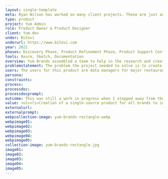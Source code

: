 ```yaml
---
layout: single-template
meta: Ryan Wilson has worked on many client projects. These are just an example of some of the excellent product design work that he could do on your project.
type: product
project: Yum Admin
role: Product Owner & Product Designer
client: Yum.dev
under: Bitovi
underurl: https://www.bitovi.com
year: 2021
phases: Discovery Phase, Product Refinement Phase, Product Support Contract, Product Review Contract
tools: Axure, Sketch, Documentation
overview: Yum Brands assembled a team to help in the research and creation of a menu management system for the brands they operate (KFC, Pizza Hut, Taco Bell) to use. I worked as the Product Owner for 12 months on the MMS tool project before migrating to overseeing the product design and user experience research. I also helped perform user testing for the new Taco Bell point of sale (POS) system. <br><br> Due to an NDA, I can not share a visual representation of this product.
problemstatement: The problem the project needed to solve is to create a single tool to manage all of the data that makes up a sellable product for KFC, Pizza Hut, and Taco Bell – US locations, to be rolled out internationally in the future. Each brand has its own glossary of what they call sellable items and the components that make up a sellable item.
users: The users for this product are data managers for major restaurant brands.
persona:
constraints:
process:
processdoc:
processdocprompt:
outcome: This was still a work in progress when I stepped away from the project.
value: <ul><li>Creation of a single-source product for all brands to inpute, store, and update their menu, products, store details, and depleation information</li> <li>Improved user flow through the system</li> <li>Simgle location for cross-brand customer support</li> <li>Improved tax creation system <a href="http://localhost:4000/references/#McDole">See Matt McDole reference</a></li> </ul>
externalurl:
externalprompt:
webpcollection-image: yum-brands-rectangle.webp
webpimage01:
webpimage02:
webpimage03:
webpimage04:
webpimage05:
collection-image: yum-brands-rectangle.jpg
image01:
image02:
image03:
image04:
image05:
---
```


